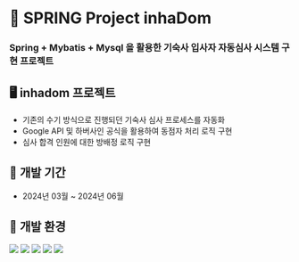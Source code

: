# 🍃 SPRING Project inhaDom

### Spring + Mybatis + Mysql 을 활용한 기숙사 입사자 자동심사 시스템 구현 프로젝트


## 🖥️ inhadom 프로젝트

- 기존의 수기 방식으로 진행되던 기숙사 심사 프로세스를 자동화
- Google API 및 하버사인 공식을 활용하여 동점자 처리 로직 구현
- 심사 합격 인원에 대한 방배정 로직 구현

## 📄 개발 기간

- 2024년 03월 ~ 2024년 06월


## 📄 개발 환경
<img src="https://img.shields.io/badge/java-007396?style=for-the-badge&logo=java&logoColor=white"> <img src="https://img.shields.io/badge/spring-6DB33F?style=for-the-badge&logo=spring&logoColor=white"> <img src="https://img.shields.io/badge/mysql-4479A1?style=for-the-badge&logo=mysql&logoColor=white"> <img src="https://img.shields.io/badge/mybatis-F05032?style=for-the-badge&logo=java&logoColor=white">  <img src="https://img.shields.io/badge/apache tomcat-F8DC75?style=for-the-badge&logo=apachetomcat&logoColor=white">
